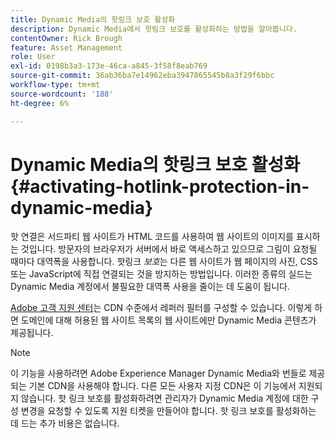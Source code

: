 ```yaml
---
title: Dynamic Media의 핫링크 보호 활성화
description: Dynamic Media에서 핫링크 보호를 활성화하는 방법을 알아봅니다.
contentOwner: Rick Brough
feature: Asset Management
role: User
exl-id: 0198b3a3-173e-46ca-a845-3f58f8eab769
source-git-commit: 36ab36ba7e14962eba3947865545b8a3f29f6bbc
workflow-type: tm+mt
source-wordcount: '188'
ht-degree: 6%

---
```


# Dynamic Media의 핫링크 보호 활성화 {#activating-hotlink-protection-in-dynamic-media}

핫 연결은 서드파티 웹 사이트가 HTML 코드를 사용하여 웹 사이트의 이미지를 표시하는 것입니다. 방문자의 브라우저가 서버에서 바로 액세스하고 있으므로 그림이 요청될 때마다 대역폭을 사용합니다. 핫링크 *보호*&#x200B;는 다른 웹 사이트가 웹 페이지의 사진, CSS 또는 JavaScript에 직접 연결되는 것을 방지하는 방법입니다. 이러한 종류의 실드는 Dynamic Media 계정에서 불필요한 대역폭 사용을 줄이는 데 도움이 됩니다.

[Adobe 고객 지원 센터](https://experienceleague.adobe.com/ko?support-solution=Experience+Manager#home)는 CDN 수준에서 레퍼러 필터를 구성할 수 있습니다. 이렇게 하면 도메인에 대해 허용된 웹 사이트 목록의 웹 사이트에만 Dynamic Media 콘텐츠가 제공됩니다.

>[!NOTE]
>
>이 기능을 사용하려면 Adobe Experience Manager Dynamic Media와 번들로 제공되는 기본 CDN을 사용해야 합니다. 다른 모든 사용자 지정 CDN은 이 기능에서 지원되지 않습니다. 핫 링크 보호를 활성화하려면 관리자가 Dynamic Media 계정에 대한 구성 변경을 요청할 수 있도록 지원 티켓을 만들어야 합니다. 핫 링크 보호를 활성화하는 데 드는 추가 비용은 없습니다.
